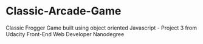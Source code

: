 # Classic-Arcade-Game
Classic Frogger Game built using object oriented Javascript - Project 3 from Udacity Front-End Web Developer Nanodegree 
